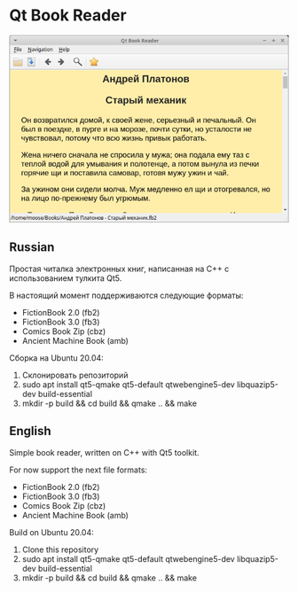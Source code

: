 # Qt Book Reader #

![Screenshot](./screenshot.png)

## Russian ##
Простая читалка электронных книг, написанная на C++ с использованием тулкита Qt5.

В настоящий момент поддерживаются следующие форматы:
* FictionBook 2.0 (fb2)
* FictionBook 3.0 (fb3)
* Comics Book Zip (cbz)
* Ancient Machine Book (amb)

Сборка на Ubuntu 20.04:
1. Склонировать репозиторий
2. sudo apt install qt5-qmake qt5-default qtwebengine5-dev libquazip5-dev build-essential
3. mkdir -p build && cd build && qmake .. && make

## English ##
Simple book reader, written on C++ with Qt5 toolkit.

For now support the next file formats:
* FictionBook 2.0 (fb2)
* FictionBook 3.0 (fb3)
* Comics Book Zip (cbz)
* Ancient Machine Book (amb)

Build on Ubuntu 20.04:
1. Clone this repository
2. sudo apt install qt5-qmake qt5-default qtwebengine5-dev libquazip5-dev build-essential
3. mkdir -p build && cd build && qmake .. && make

